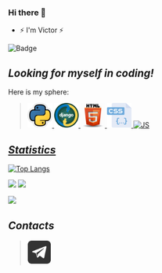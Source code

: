 ### Hi there 👋
- ⚡ I'm Victor ⚡                       

![Badge](https://visitor-counter-badge.vercel.app/api/viton4ik/visitor-counter-badge/) 

## _Looking for myself in coding!_

Here is my sphere:
> <a href="https://www.djangoproject.com/" target="_blank" rel="noreferrer"> <img src="https://github.com/Viton4ik/Info_page_HTML/blob/master/python.jpg" alt="django" width="50x" height="50x"/></h3> 
<a href="https://www.python.org/" target="_blank" rel="noreferrer"> <img src="https://github.com/Viton4ik/Info_page_HTML/blob/master/django.png" alt="python" width="50x" height="50x"/></h3> 
<a href="#" target="_blank" rel="noreferrer"> <img src="https://github.com/Viton4ik/Info_page_HTML/blob/master/html.jpeg" alt="html" width="50x" height="50x"/></h3> 
<a href="#" target="_blank" rel="noreferrer"> <img src="https://github.com/Viton4ik/Info_page_HTML/blob/master/css.png" alt="css" width="50x" height="50x"/></h3> 
<a href="#" target="_blank" rel="noreferrer"> <img src="https://fuzeservers.ru/wp-content/uploads/9/3/a/93a14a817aba78c219b6421198863989.png" alt="JS" width="50x" height="50x"/></h3> 

## _Statistics_

[![Top Langs](https://github-readme-stats.vercel.app/api/top-langs/?username=viton4ik&layout=compact)](https://github.com/anuraghazra/github-readme-stats)

![](https://github-profile-summary-cards.vercel.app/api/cards/most-commit-language?username=viton4ik&theme=solarized_dark)
![](https://github-profile-summary-cards.vercel.app/api/cards/stats?username=viton4ik&theme=solarized_dark)

![](https://github-profile-summary-cards.vercel.app/api/cards/profile-details?username=viton4ik&theme=solarized_dark)


## _Contacts_

> <a href="https://t.me/Viton4ik" title ="@Victor"><img src="https://github.com/Viton4ik/Info_page_HTML/blob/master/telegram.png" alt="@Victor" width="47x" height="47x"></a>

<!--
**Viton4ik/Viton4ik** is a ✨ _special_ ✨ repository because its `README.md` (this file) appears on your GitHub profile.

Here are some ideas to get you started:

- 🔭 I’m currently working on ...
- 🌱 I’m currently learning ...
- 👯 I’m looking to collaborate on ...
- 🤔 I’m looking for help with ...
- 💬 Ask me about ...
- 📫 How to reach me: ...
- 😄 Pronouns: ...
- ⚡ Fun fact: ...
useful info - https://habr.com/ru/post/649363/
-->
